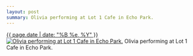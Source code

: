 ```yaml
---
layout: post
summary: Olivia performing at Lot 1 Cafe in Echo Park.
---
```


<p>
  <time><a href="/288">{{ page.date | date: "%B %e, %Y" }}</a></time>
  <a href="/288"><img src="{{ site.assets_url }}/288-640.jpg" srcset="{{ site.assets_url }}/288-1280.jpg 1280w, {{ site.assets_url }}/288-960.jpg 960w, {{ site.assets_url }}/288-640.jpg 640w, {{ site.assets_url }}/288-320.jpg 320w" sizes="(min-width: 700px) 50vw, calc(100vw - 2rem)" alt="Olivia performing at Lot 1 Cafe in Echo Park." /></a>
  <span>Olivia performing at Lot 1 Cafe in Echo Park.</span>
</p>
